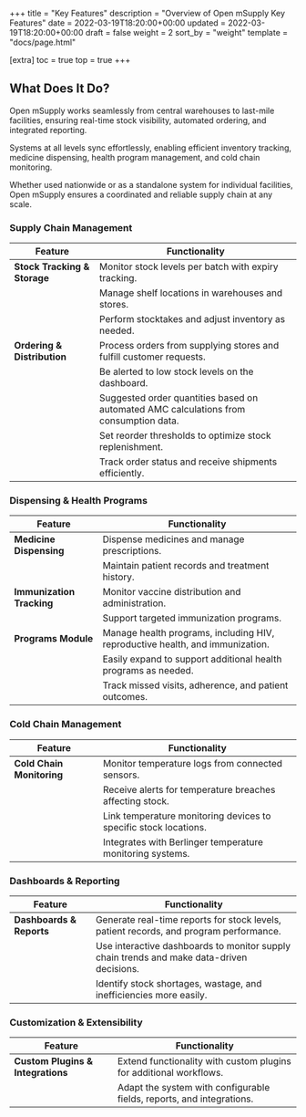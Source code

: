 +++
title = "Key Features"
description = "Overview of Open mSupply Key Features"
date = 2022-03-19T18:20:00+00:00
updated = 2022-03-19T18:20:00+00:00
draft = false
weight = 2
sort_by = "weight"
template = "docs/page.html"

[extra]
toc = true
top = true
+++

## What Does It Do?
Open mSupply works seamlessly from central warehouses to last-mile facilities, ensuring real-time stock visibility, automated ordering, and integrated reporting. 

Systems at all levels sync effortlessly, enabling efficient inventory tracking, medicine dispensing, health program management, and cold chain monitoring. 

Whether used nationwide or as a standalone system for individual facilities, Open mSupply ensures a coordinated and reliable supply chain at any scale.

### **Supply Chain Management**
| **Feature**                   | **Functionality**                                                                 |
|--------------------------------|----------------------------------------------------------------------------------|
| **Stock Tracking & Storage**   | Monitor stock levels per batch with expiry tracking.  |
|                                | Manage shelf locations in warehouses and stores.  |
|                                | Perform stocktakes and adjust inventory as needed.  |
| **Ordering & Distribution**    | Process orders from supplying stores and fulfill customer requests.  |
|                                | Be alerted to low stock levels on the dashboard.  |
|                                | Suggested order quantities based on automated AMC calculations from consumption data.  |
|                                | Set reorder thresholds to optimize stock replenishment.  |
|                                | Track order status and receive shipments efficiently.  |

### **Dispensing & Health Programs**
| **Feature**                   | **Functionality**                                                                 |
|--------------------------------|----------------------------------------------------------------------------------|
| **Medicine Dispensing**        | Dispense medicines and manage prescriptions.  |
|                                | Maintain patient records and treatment history.  |
| **Immunization Tracking**      | Monitor vaccine distribution and administration.  |
|                                | Support targeted immunization programs.  |
| **Programs Module**            | Manage health programs, including HIV, reproductive health, and immunization.  |
|                                | Easily expand to support additional health programs as needed.  |
|                                | Track missed visits, adherence, and patient outcomes.  |

### **Cold Chain Management**
| **Feature**                   | **Functionality**                                                                 |
|--------------------------------|----------------------------------------------------------------------------------|
| **Cold Chain Monitoring**      | Monitor temperature logs from connected sensors.  |
|                                | Receive alerts for temperature breaches affecting stock.  |
|                                | Link temperature monitoring devices to specific stock locations.  |
|                                | Integrates with Berlinger temperature monitoring systems.  |

### **Dashboards & Reporting**
| **Feature**                   | **Functionality**                                                                 |
|--------------------------------|----------------------------------------------------------------------------------|
| **Dashboards & Reports**       | Generate real-time reports for stock levels, patient records, and program performance.  |
|                                | Use interactive dashboards to monitor supply chain trends and make data-driven decisions.  |
|                                | Identify stock shortages, wastage, and inefficiencies more easily.  |

### **Customization & Extensibility**
| **Feature**                   | **Functionality**                                                                 |
|--------------------------------|----------------------------------------------------------------------------------|
| **Custom Plugins & Integrations** | Extend functionality with custom plugins for additional workflows.  |
|                                | Adapt the system with configurable fields, reports, and integrations.  |


